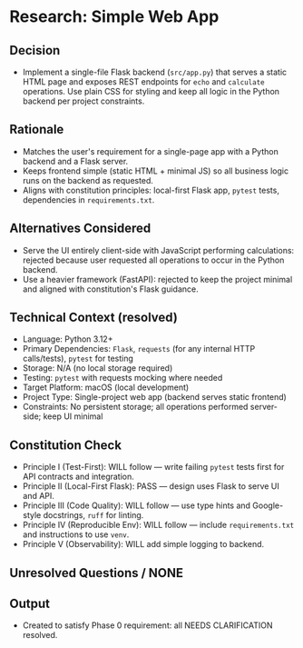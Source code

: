 # Research: Simple Web App

## Decision
- Implement a single-file Flask backend (`src/app.py`) that serves a static HTML page and exposes REST endpoints for `echo` and `calculate` operations. Use plain CSS for styling and keep all logic in the Python backend per project constraints.

## Rationale
- Matches the user's requirement for a single-page app with a Python backend and a Flask server.
- Keeps frontend simple (static HTML + minimal JS) so all business logic runs on the backend as requested.
- Aligns with constitution principles: local-first Flask app, `pytest` tests, dependencies in `requirements.txt`.

## Alternatives Considered
- Serve the UI entirely client-side with JavaScript performing calculations: rejected because user requested all operations to occur in the Python backend.
- Use a heavier framework (FastAPI): rejected to keep the project minimal and aligned with constitution's Flask guidance.

## Technical Context (resolved)
- Language: Python 3.12+
- Primary Dependencies: `Flask`, `requests` (for any internal HTTP calls/tests), `pytest` for testing
- Storage: N/A (no local storage required)
- Testing: `pytest` with requests mocking where needed
- Target Platform: macOS (local development)
- Project Type: Single-project web app (backend serves static frontend)
- Constraints: No persistent storage; all operations performed server-side; keep UI minimal

## Constitution Check
- Principle I (Test-First): WILL follow — write failing `pytest` tests first for API contracts and integration.
- Principle II (Local-First Flask): PASS — design uses Flask to serve UI and API.
- Principle III (Code Quality): WILL follow — use type hints and Google-style docstrings, `ruff` for linting.
- Principle IV (Reproducible Env): WILL follow — include `requirements.txt` and instructions to use `venv`.
- Principle V (Observability): WILL add simple logging to backend.

## Unresolved Questions / NONE

## Output
- Created to satisfy Phase 0 requirement: all NEEDS CLARIFICATION resolved.
